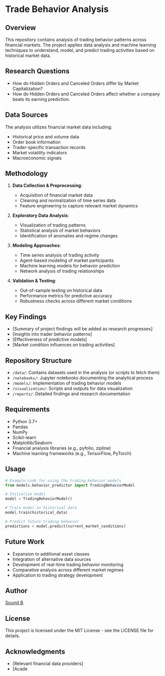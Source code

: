 # Trade Behavior Analysis

## Overview
This repository contains analysis of trading behavior patterns across financial markets. 
The project applies data analysis and machine learning techniques to understand, model, and predict trading activities based on historical market data.

## Research Questions
- How do Hidden Orders and Canceled Orders differ by Market Capitalization?
- How do Hidden Orders and Canceled Orders affect whether a company beats its earning prediction.

## Data Sources
The analysis utilizes financial market data including:
- Historical price and volume data
- Order book information
- Trader-specific transaction records
- Market volatility indicators
- Macroeconomic signals

## Methodology
1. **Data Collection & Preprocessing**:
   - Acquisition of financial market data
   - Cleaning and normalization of time series data
   - Feature engineering to capture relevant market dynamics

2. **Exploratory Data Analysis**:
   - Visualization of trading patterns
   - Statistical analysis of market behaviors
   - Identification of anomalies and regime changes

3. **Modeling Approaches**:
   - Time series analysis of trading activity
   - Agent-based modeling of market participants
   - Machine learning models for behavior prediction
   - Network analysis of trading relationships

4. **Validation & Testing**:
   - Out-of-sample testing on historical data
   - Performance metrics for predictive accuracy
   - Robustness checks across different market conditions

## Key Findings
- [Summary of project findings will be added as research progresses]
- [Insights into trader behavior patterns]
- [Effectiveness of predictive models]
- [Market condition influences on trading activities]

## Repository Structure
- `/data/`: Contains datasets used in the analysis (or scripts to fetch them)
- `/notebooks/`: Jupyter notebooks documenting the analytical process
- `/models/`: Implementation of trading behavior models
- `/visualization/`: Scripts and outputs for data visualization
- `/reports/`: Detailed findings and research documentation

## Requirements
- Python 3.7+
- Pandas
- NumPy
- Scikit-learn
- Matplotlib/Seaborn
- Financial analysis libraries (e.g., pyfolio, zipline)
- Machine learning frameworks (e.g., TensorFlow, PyTorch)

## Usage
```python
# Example code for using the trading behavior models
from models.behavior_predictor import TradingBehaviorModel

# Initialize model
model = TradingBehaviorModel()

# Train model on historical data
model.train(historical_data)

# Predict future trading behavior
predictions = model.predict(current_market_conditions)
```

## Future Work
- Expansion to additional asset classes
- Integration of alternative data sources
- Development of real-time trading behavior monitoring
- Comparative analysis across different market regimes
- Application to trading strategy development

## Author
[Soumil B](https://github.com/SoumilB)

## License
This project is licensed under the MIT License - see the LICENSE file for details.

## Acknowledgments
- [Relevant financial data providers]
- [Acade
